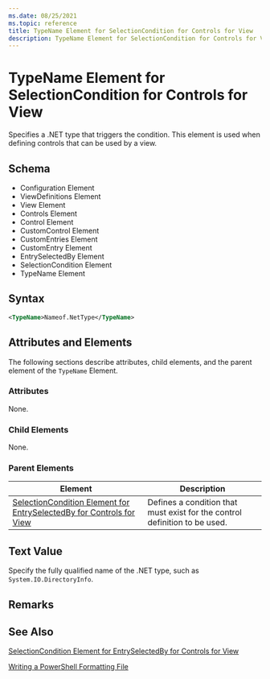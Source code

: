 ```yaml
---
ms.date: 08/25/2021
ms.topic: reference
title: TypeName Element for SelectionCondition for Controls for View
description: TypeName Element for SelectionCondition for Controls for View
---
```

# TypeName Element for SelectionCondition for Controls for View

Specifies a .NET type that triggers the condition. This element is used when defining controls that
can be used by a view.

## Schema

- Configuration Element
- ViewDefinitions Element
- View Element
- Controls Element
- Control Element
- CustomControl Element
- CustomEntries Element
- CustomEntry Element
- EntrySelectedBy Element
- SelectionCondition Element
- TypeName Element

## Syntax

```xml
<TypeName>Nameof.NetType</TypeName>

```

## Attributes and Elements

The following sections describe attributes, child elements, and the parent element of the `TypeName`
Element.

### Attributes

None.

### Child Elements

None.

### Parent Elements

|Element|Description|
|-------------|-----------------|
|[SelectionCondition Element for EntrySelectedBy for Controls for View](./selectioncondition-element-for-entryselectedby-for-controls-for-view-format.md)|Defines a condition that must exist for the control definition to be used.|

## Text Value

Specify the fully qualified name of the .NET type, such as `System.IO.DirectoryInfo`.

## Remarks

## See Also

[SelectionCondition Element for EntrySelectedBy for Controls for View](./selectioncondition-element-for-entryselectedby-for-controls-for-view-format.md)

[Writing a PowerShell Formatting File](./writing-a-powershell-formatting-file.md)
